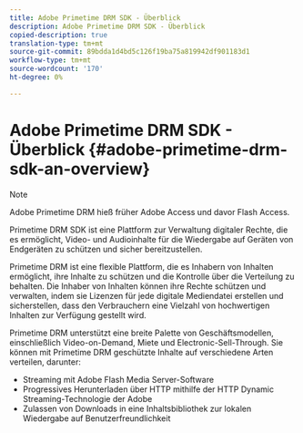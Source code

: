```yaml
---
title: Adobe Primetime DRM SDK - Überblick
description: Adobe Primetime DRM SDK - Überblick
copied-description: true
translation-type: tm+mt
source-git-commit: 89bdda1d4bd5c126f19ba75a819942df901183d1
workflow-type: tm+mt
source-wordcount: '170'
ht-degree: 0%

---
```



# Adobe Primetime DRM SDK - Überblick {#adobe-primetime-drm-sdk-an-overview}

>[!NOTE]
>
>Adobe Primetime DRM hieß früher Adobe Access und davor Flash Access.

Primetime DRM SDK ist eine Plattform zur Verwaltung digitaler Rechte, die es ermöglicht, Video- und Audioinhalte für die Wiedergabe auf Geräten von Endgeräten zu schützen und sicher bereitzustellen.

Primetime DRM ist eine flexible Plattform, die es Inhabern von Inhalten ermöglicht, ihre Inhalte zu schützen und die Kontrolle über die Verteilung zu behalten. Die Inhaber von Inhalten können ihre Rechte schützen und verwalten, indem sie Lizenzen für jede digitale Mediendatei erstellen und sicherstellen, dass den Verbrauchern eine Vielzahl von hochwertigen Inhalten zur Verfügung gestellt wird.

Primetime DRM unterstützt eine breite Palette von Geschäftsmodellen, einschließlich Video-on-Demand, Miete und Electronic-Sell-Through. Sie können mit Primetime DRM geschützte Inhalte auf verschiedene Arten verteilen, darunter:

* Streaming mit Adobe Flash Media Server-Software
* Progressives Herunterladen über HTTP mithilfe der HTTP Dynamic Streaming-Technologie der Adobe
* Zulassen von Downloads in eine Inhaltsbibliothek zur lokalen Wiedergabe auf Benutzerfreundlichkeit

